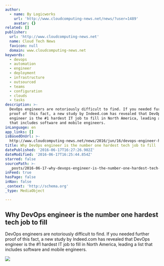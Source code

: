 ```yaml
---
author:
  - name: By Logicworks
    url: 'http://www.cloudcomputing-news.net/news/?user=1489'
    avatar: {}
related: []
publisher:
  url: 'http://www.cloudcomputing-news.net'
  name: Cloud Tech News
  favicon: null
  domain: www.cloudcomputing-news.net
keywords:
  - devops
  - automation
  - engineer
  - deployment
  - infrastructure
  - outsourced
  - teams
  - configuration
  - clouds
  - tasks
description: >-
  DevOps engineers are notoriously difficult to find. If you needed further
  proof of this fact, a new study by Indeed.com has revealed that DevOps
  engineer is the #1 hardest IT job to fill in North America, leading a list
  that includes software and mobile engineers.
inLanguage: en
app_links: []
isBasedOnUrl: >-
  http://www.cloudcomputing-news.net/news/2016/jun/16/devops-engineer-hardest-job-to-fill/
title: Why DevOps engineer is the number one hardest tech job to fill
datePublished: '2016-06-17T16:27:26.902Z'
dateModified: '2016-06-17T16:25:44.854Z'
starred: false
sourcePath: >-
  _posts/2016-06-17-why-devops-engineer-is-the-number-one-hardest-tech-job-to-fi.md
inFeed: true
hasPage: false
inNav: false
_context: 'http://schema.org'
_type: MediaObject

---
```

<article style=""><h1>Why DevOps engineer is the number one hardest tech job to fill</h1><p>DevOps engineers are notoriously difficult to find. If you needed further proof of this fact, a new study by Indeed.com has revealed that DevOps engineer is the #1 hardest IT job to fill in North America, leading a list that includes software and mobile engineers.</p><img src="http://www.cloudcomputing-news.net/media/iStock_jobadvert4236236.jpg.800x600_q96.png" /></article>